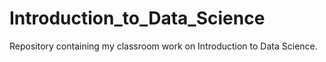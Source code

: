 # Introduction_to_Data_Science
Repository containing my classroom work on Introduction to Data Science.
